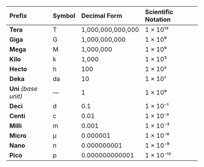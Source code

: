 | Prefix                | Symbol | Decimal Form      | Scientific Notation |
| :-------------------- | :----- | :---------------- | :------------------ |
| **Tera**              | T      | 1,000,000,000,000 | 1 × 10¹²            |
| **Giga**              | G      | 1,000,000,000     | 1 × 10⁹             |
| **Mega**              | M      | 1,000,000         | 1 × 10⁶             |
| **Kilo**              | k      | 1,000             | 1 × 10³             |
| **Hecto**             | h      | 100               | 1 × 10²             |
| **Deka**              | da     | 10                | 1 × 10¹             |
| **Uni** *(base unit)* | —      | 1                 | 1 × 10⁰             |
| **Deci**              | d      | 0.1               | 1 × 10⁻¹            |
| **Centi**             | c      | 0.01              | 1 × 10⁻²            |
| **Milli**             | m      | 0.001             | 1 × 10⁻³            |
| **Micro**             | µ      | 0.000001          | 1 × 10⁻⁶            |
| **Nano**              | n      | 0.000000001       | 1 × 10⁻⁹            |
| **Pico**              | p      | 0.000000000001    | 1 × 10⁻¹²           |
